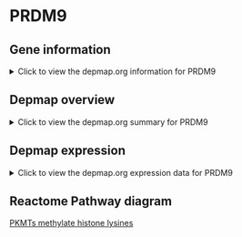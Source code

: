 <h1>PRDM9</h1>

<h2>Gene information</h2>
<details>
  <summary>Click to view the depmap.org information for PRDM9</summary>
  <iframe src="https://depmap.org/portal/gene/PRDM9?tab=about" style="border:none;width:100%;height:800px"></iframe>
</details>

<h2>Depmap overview</h2>
<details>
  <summary>Click to view the depmap.org summary for PRDM9</summary>
  <iframe src="https://depmap.org/portal/gene/PRDM9?tab=overview" style="border:none;width:100%;height:800px"></iframe>
</details>

<h2>Depmap expression</h2>
<details>
  <summary>Click to view the depmap.org expression data for PRDM9</summary>
  <iframe src="https://depmap.org/portal/gene/PRDM9?tab=characterization" style="border:none;width:100%;height:800px"></iframe>
</details>



<h2>Reactome Pathway diagram</h2>
<a href="https://reactome.org/PathwayBrowser/#/R-HSA-3214841" target="_BLANK">PKMTs methylate histone lysines</a>



